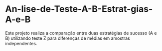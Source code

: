 # An-lise-de-Teste-A-B-Estrat-gias-A-e-B
Este projeto realiza a comparação entre duas estratégias de sucesso (A e B) utilizando teste Z para diferenças de médias em amostras independentes.
